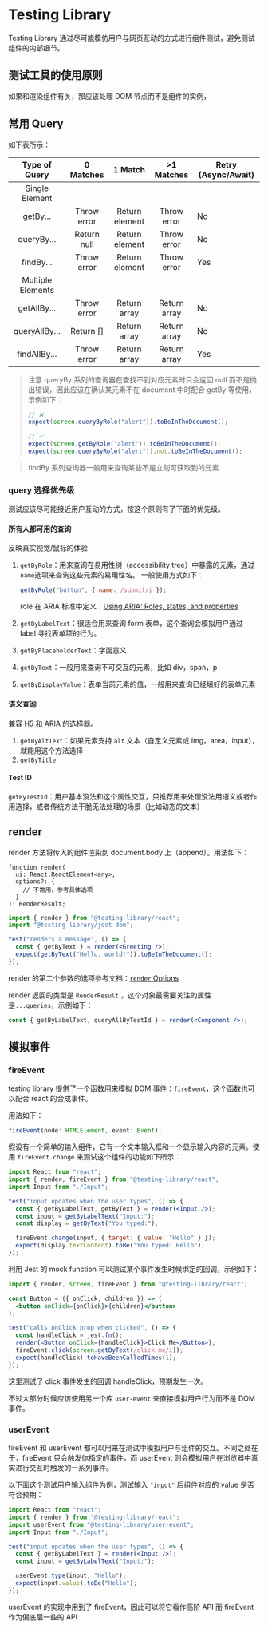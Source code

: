 # Testing Library

Testing Library 通过尽可能模仿用户与网页互动的方式进行组件测试，避免测试组件的内部细节。

## 测试工具的使用原则

如果和渲染组件有关，那应该处理 DOM 节点而不是组件的实例，

## 常用 Query

如下表所示：

|   Type of Query   |  0 Matches  |    1 Match     |  >1 Matches  | Retry (Async/Await) |
| :---------------: | :---------: | :------------: | :----------: | ------------------- |
|  Single Element   |             |                |              |                     |
|     getBy...      | Throw error | Return element | Throw error  | No                  |
|    queryBy...     | Return null | Return element | Throw error  | No                  |
|     findBy...     | Throw error | Return element | Throw error  | Yes                 |
| Multiple Elements |             |                |              |                     |
|    getAllBy...    | Throw error |  Return array  | Return array | No                  |
|   queryAllBy...   |  Return []  |  Return array  | Return array | No                  |
|   findAllBy...    | Throw error |  Return array  | Return array | Yes                 |

> 注意 queryBy 系列的查询器在查找不到对应元素时只会返回 null 而不是抛出错误，因此应该在确认某元素不在 document 中时配合 getBy 等使用，示例如下：
>
> ```js
> // ❌
> expect(screen.queryByRole("alert")).toBeInTheDocument();
>
> // ✅
> expect(screen.getByRole("alert")).toBeInTheDocument();
> expect(screen.queryByRole("alert")).not.toBeInTheDocument();
> ```

> findBy 系列查询器一般用来查询某些不是立刻可获取到的元素

### query 选择优先级

测试应该尽可能接近用户互动的方式，按这个原则有了下面的优先级。

#### 所有人都可用的查询

反映真实视觉/鼠标的体验

1. `getByRole`：用来查询在易用性树（accessibility tree）中暴露的元素，通过`name`选项来查询这些元素的易用性名。
   一般使用方式如下：

   ```js
   getByRole("button", { name: /submit/i });
   ```

   role 在 ARIA 标准中定义：[Using ARIA: Roles, states, and properties](https://developer.mozilla.org/en-US/docs/Web/Accessibility/ARIA/ARIA_Techniques#roles)

2. `getByLabelText`：很适合用来查询 form 表单，这个查询会模拟用户通过 label 寻找表单项的行为。

3. `getByPlaceholderText`：字面意义
4. `getByText`：一般用来查询不可交互的元素，比如 div，span，p
5. `getByDisplayValue`：表单当前元素的值，一般用来查询已经填好的表单元素

#### 语义查询

兼容 H5 和 ARIA 的选择器。

1. `getByAltText`：如果元素支持 `alt` 文本（自定义元素或 img，area，input），就能用这个方法选择
2. `getByTitle`

#### Test ID

`getByTestId`：用户基本没法和这个属性交互，只推荐用来处理没法用语义或者作用选择，或者传统方法干脆无法处理的场景（比如动态的文本）

## render

render 方法将传入的组件渲染到 document.body 上（append）。用法如下：

```tsx
function render(
  ui: React.ReactElement<any>,
  options?: {
    // 不常用，参考具体选项
  }
): RenderResult;
```

```jsx
import { render } from "@testing-library/react";
import "@testing-library/jest-dom";

test("renders a message", () => {
  const { getByText } = render(<Greeting />);
  expect(getByText("Hello, world!")).toBeInTheDocument();
});
```

render 的第二个参数的选项参考文档：[`render` Options](https://testing-library.com/docs/react-testing-library/api#render)

render 返回的类型是 `RenderResult` ，这个对象最需要关注的属性是`...queries`，示例如下：

```jsx
const { getByLabelText, queryAllByTestId } = render(<Component />);
```

## 模拟事件

### fireEvent

testing library 提供了一个函数用来模拟 DOM 事件：`fireEvent`，这个函数也可以配合 react 的合成事件。

用法如下：

```ts
fireEvent(node: HTMLElement, event: Event);
```

假设有一个简单的输入组件，它有一个文本输入框和一个显示输入内容的元素。使用 `fireEvent.change` 来测试这个组件的功能如下所示：

```jsx
import React from "react";
import { render, fireEvent } from "@testing-library/react";
import Input from "./Input";

test("input updates when the user types", () => {
  const { getByLabelText, getByText } = render(<Input />);
  const input = getByLabelText("Input:");
  const display = getByText("You typed:");

  fireEvent.change(input, { target: { value: "Hello" } });
  expect(display.textContent).toBe("You typed: Hello");
});
```

利用 Jest 的 mock function 可以测试某个事件发生时候绑定的回调，示例如下：

```jsx
import { render, screen, fireEvent } from "@testing-library/react";

const Button = ({ onClick, children }) => (
  <button onClick={onClick}>{children}</button>
);

test("calls onClick prop when clicked", () => {
  const handleClick = jest.fn();
  render(<Button onClick={handleClick}>Click Me</Button>);
  fireEvent.click(screen.getByText(/click me/i));
  expect(handleClick).toHaveBeenCalledTimes(1);
});
```

这里测试了 click 事件发生的回调 handleClick，预期发生一次。

不过大部分时候应该使用另一个库 `user-event` 来直接模拟用户行为而不是 DOM 事件。

### userEvent

fireEvent 和 userEvent 都可以用来在测试中模拟用户与组件的交互。不同之处在于，fireEvent 只会触发你指定的事件，而 userEvent 则会模拟用户在浏览器中真实进行交互时触发的一系列事件。

以下面这个测试用户输入组件为例，测试输入 `"input"` 后组件对应的 value 是否符合预期：

```jsx
import React from "react";
import { render } from "@testing-library/react";
import userEvent from "@testing-library/user-event";
import Input from "./Input";

test("input updates when the user types", () => {
  const { getByLabelText } = render(<Input />);
  const input = getByLabelText("Input:");

  userEvent.type(input, "Hello");
  expect(input.value).toBe("Hello");
});
```

userEvent 的实现中用到了 fireEvent，因此可以将它看作高阶 API 而 fireEvent 作为偏底层一些的 API
